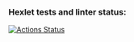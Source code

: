 ### Hexlet tests and linter status:
[![Actions Status](https://github.com/ElkinVA/java-project-71/workflows/hexlet-check/badge.svg)](https://github.com/ElkinVA/java-project-71/actions)